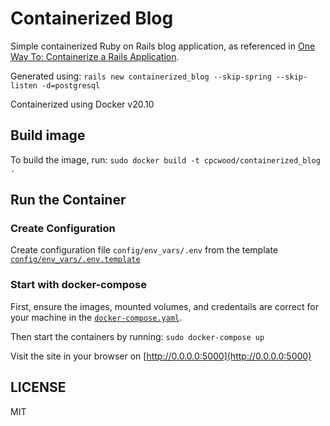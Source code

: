# Containerized Blog

Simple containerized Ruby on Rails blog application, as referenced in [One Way To: Containerize a Rails Application](https://www.cpcwood.com/blog/1-one-way-to-containerize-a-ruby-on-rails-application).

Generated using: ```rails new containerized_blog --skip-spring --skip-listen -d=postgresql```

Containerized using Docker v20.10

## Build image

To build the image, run: ```sudo docker build -t cpcwood/containerized_blog .```


## Run the Container

### Create Configuration

Create configuration file ```config/env_vars/.env```  from the template [```config/env_vars/.env.template```](config/env_vars/.env.template)


### Start with docker-compose

First, ensure the images, mounted volumes, and credentails are correct for your machine in the [```docker-compose.yaml```](docker-compose.yaml).

Then start the containers by running: ```sudo docker-compose up```

Visit the site in your browser on [http://0.0.0.0:5000](http://0.0.0.0:5000)


## LICENSE

MIT